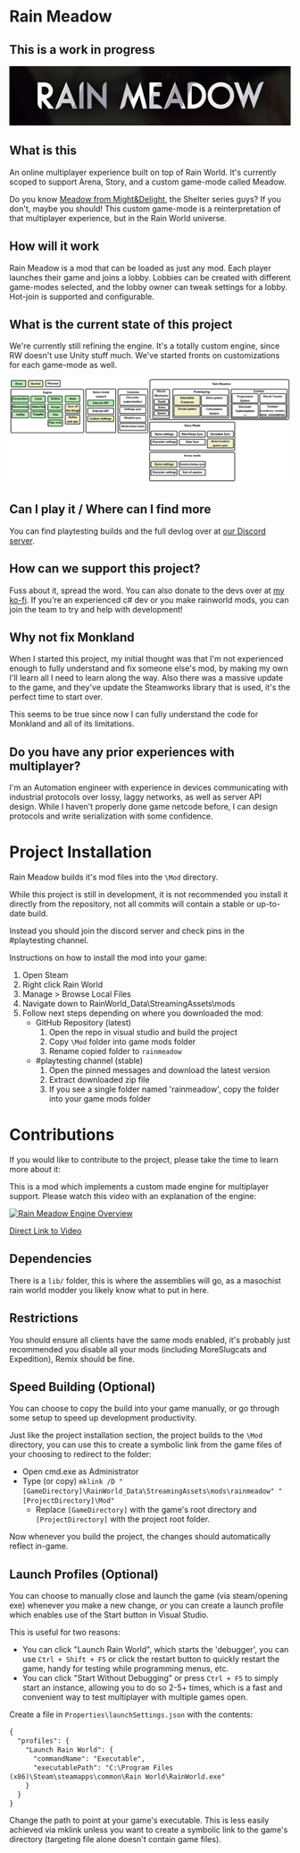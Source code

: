 ﻿# Rain Meadow
## This is a work in progress

![title banner](/Docs/banner.png)

## What is this

An online multiplayer experience built on top of Rain World. It's currently scoped to support Arena, Story, and a custom game-mode called Meadow.

Do you know [Meadow from Might&Delight](https://store.steampowered.com/app/486310/Meadow/), the Shelter series guys? If you don't, maybe you should! This custom game-mode is a reinterpretation of that multiplayer experience, but in the Rain World universe.

## How will it work

Rain Meadow is a mod that can be loaded as just any mod. Each player launches their game and joins a lobby. Lobbies can be created with different game-modes selected, and the lobby owner can tweak settings for a lobby. Hot-join is supported and configurable.

## What is the current state of this project

We're currently still refining the engine. It's a totally custom engine, since RW doesn't use Unity stuff much. We've started fronts on customizations for each game-mode as well.

![roadmap](/Docs/roadmap_w.png)

## Can I play it / Where can I find more

You can find playtesting builds and the full devlog over at [our Discord server](https://discord.gg/Ze3qaYq49j).

## How can we support this project?

Fuss about it, spread the word. You can also donate to the devs over at [my ko-fi](https://ko-fi.com/henpemaz). If you're an experienced c# dev or you make rainworld mods, you can join the team to try and help with development!

## Why not fix Monkland

When I started this project, my initial thought was that I'm not experienced enough to fully understand and fix someone else's mod, by making my own I'll learn all I need to learn along the way. Also there was a massive update to the game, and they've update the Steamworks library that is used, it's the perfect time to start over.

This seems to be true since now I can fully understand the code for Monkland and all of its limitations.

## Do you have any prior experiences with multiplayer?

I'm an Automation engineer with experience in devices communicating with industrial protocols over lossy, laggy networks, as well as server API design. While I haven't properly done game netcode before, I can design protocols and write serialization with some confidence.

# Project Installation

Rain Meadow builds it's mod files into the `\Mod` directory. 

While this project is still in development, it is not recommended you install it directly from the repository, not all commits will contain a stable or up-to-date build.

Instead you should join the discord server and check pins in the #playtesting channel.

Instructions on how to install the mod into your game:

1. Open Steam
2. Right click Rain World
3. Manage > Browse Local Files
4. Navigate down to RainWorld_Data\StreamingAssets\mods
5. Follow next steps depending on where you downloaded the mod:
    - GitHub Repository (latest)
        1. Open the repo in visual studio and build the project
        2. Copy `\Mod` folder into game mods folder
        3. Rename copied folder to `rainmeadow`
    - #playtesting channel (stable)
        1. Open the pinned messages and download the latest version
        2. Extract downloaded zip file
        3. If you see a single folder named 'rainmeadow', copy the folder into your game mods folder


# Contributions

If you would like to contribute to the project, please take the time to learn more about it:

This is a mod which implements a custom made engine for multiplayer support.
Please watch this video with an explanation of the engine: 

[![Rain Meadow Engine Overview](https://img.youtube.com/vi/-_WsvZAkFZI/0.jpg)](https://www.youtube.com/watch?v=-_WsvZAkFZI)

[Direct Link to Video](https://www.youtube.com/watch?v=-_WsvZAkFZI)

## Dependencies

There is a `lib/` folder, this is where the assemblies will go, as a masochist rain world modder you likely know what to put in here.

## Restrictions

You should ensure all clients have the same mods enabled, it's probably just recommended you disable all your mods (including MoreSlugcats and Expedition), Remix should be fine.

## Speed Building (Optional)

You can choose to copy the build into your game manually, or go through some setup to speed up development productivity.

Just like the project installation section, the project builds to the `\Mod` directory, you can use this to create a symbolic link from the game files of your choosing to redirect to the folder:

- Open cmd.exe as Administrator
- Type (or copy) ```mklink /D "[GameDirectory]\RainWorld_Data\StreamingAssets\mods\rainmeadow" "[ProjectDirectory]\Mod"```
    - Replace `[GameDirectory]` with the game's root directory and `[ProjectDirectory]` with the project root folder.

Now whenever you build the project, the changes should automatically reflect in-game.

## Launch Profiles (Optional)

You can choose to manually close and launch the game (via steam/opening exe) whenever you make a new change, *or* you can create a launch profile which enables use of the Start button in Visual Studio.

This is useful for two reasons:
- You can click "Launch Rain World", which starts the 'debugger', you can use `Ctrl + Shift + F5` or click the restart button to quickly restart the game, handy for testing while programming menus, etc.
- You can click "Start Without Debugging" or press `Ctrl + F5` to simply start an instance, allowing you to do so 2-5+ times, which is a fast and convenient way to test multiplayer with multiple games open.

Create a file in `Properties\launchSettings.json` with the contents:
```
{
  "profiles": {
    "Launch Rain World": {
      "commandName": "Executable",
      "executablePath": "C:\Program Files (x86)\Steam\steamapps\common\Rain World\RainWorld.exe"
    }
  }
}
```
Change the path to point at your game's executable. This is less easily achieved via mklink unless you want to create a symbolic link to the game's directory (targeting file alone doesn't contain game files).
